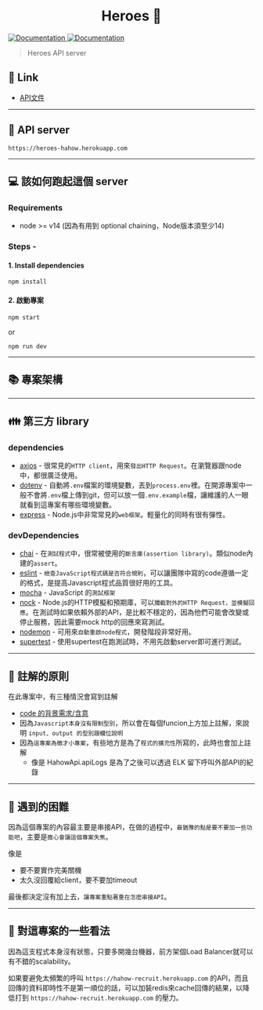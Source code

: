 <h1 align="center">Heroes 🦸</h1>
<p>
  <a href="https://github.com/a179346/heroes/actions/workflows/test.yml" target="_blank">
    <img alt="Documentation" src="https://github.com/a179346/heroes/actions/workflows/test.yml/badge.svg" />
  </a>
  <a href="https://redocly.github.io/redoc/?url=https://raw.githubusercontent.com/a179346/heroes-apidoc/main/api.json" target="_blank">
    <img alt="Documentation" src="https://img.shields.io/badge/documentation-yes-brightgreen.svg" />
  </a>
</p>

> Heroes API server

## 🔗 Link
+ [API文件](https://redocly.github.io/redoc/?url=https://raw.githubusercontent.com/a179346/heroes-apidoc/main/api.json)

---

## 📩 API server
`https://heroes-hahow.herokuapp.com`

---

## 💻 該如何跑起這個 server
### Requirements
- node >= v14 (因為有用到 optional chaining，Node版本須至少14)

### Steps -
#### 1. Install dependencies 
```
npm install
```
#### 2. 啟動專案
```
npm start
```
or
```
npm run dev
```

---

## 📚 專案架構

---

## 👪 第三方 library

### dependencies
- [axios](https://www.npmjs.com/package/axios) - 很常見的`HTTP client`，用來`發出HTTP Request`。在瀏覽器跟node中，都很廣泛使用。
- [dotenv](https://www.npmjs.com/package/dotenv) - 自動將`.env`檔案的環境變數，丟到`process.env`裡。在開源專案中一般不會將`.env`檔上傳到git，但可以放一個`.env.example`檔，讓維護的人一眼就看到這專案有哪些環境變數。
- [express](https://www.npmjs.com/package/express) - Node.js中非常常見的`web框架`。輕量化的同時有很有彈性。

### devDependencies
- [chai](https://www.npmjs.com/package/chai) - 在`測試程式`中，很常被使用的`斷言庫(assertion library)`。類似node內建的`assert`。
- [eslint](https://www.npmjs.com/package/eslint) - `檢查JavaScript程式碼是否符合規則`，可以讓團隊中寫的code遵循一定的格式，是提高Javascript程式品質很好用的工具。
- [mocha](https://www.npmjs.com/package/mocha) - JavaScript 的`測試框架`
- [nock](https://www.npmjs.com/package/nock) - Node.js的HTTP模擬和預期庫，可以`攔截對外的HTTP Request，並模擬回應`。在測試時如果依賴外部的API，是比較不穩定的，因為他們可能會改變或停止服務，因此需要mock http的回應來寫測試。
- [nodemon](https://www.npmjs.com/package/nodemon) - 可用來`自動重啟node程式`，開發階段非常好用。
- [supertest](https://www.npmjs.com/package/supertest) - 使用supertest在跑測試時，不用先啟動server即可進行測試。


---

## 📝 註解的原則

在此專案中，有三種情況會寫到註解

- [code 的背景需求/含意](https://twitter.com/BenLesh/status/1372562839475470336?s=20)
- 因為`Javascript本身沒有限制型別`，所以會在每個funcion上方加上註解，來說明 `input、output 的型別跟欄位說明`
- 因為`這專案為徵才小專案`，有些地方是為了`程式的擴充性`所寫的，此時也會加上註解
  - 像是 HahowApi.apiLogs 是為了之後可以透過 ELK 留下呼叫外部API的紀錄

---

## 🤯 遇到的困難
因為這個專案的內容最主要是串接API，在做的過程中，`最猶豫的點是要不要加一些功能吧`，主要是`擔心會讓這個專案失焦`。

像是 
- 要不要實作完美關機
- 太久沒回覆給client，要不要加timeout

最後都決定沒有加上去，`讓專案重點著重在怎麼串接API`。

---

## 🗿 對這專案的一些看法
因為這支程式本身沒有狀態，只要多開幾台機器，前方架個Load Balancer就可以有不錯的scalability。

如果要避免太頻繁的呼叫 `https://hahow-recruit.herokuapp.com` 的API，而且回傳的資料即時性不是第一順位的話，可以加裝redis來cache回傳的結果，以降低打到 `https://hahow-recruit.herokuapp.com` 的壓力。